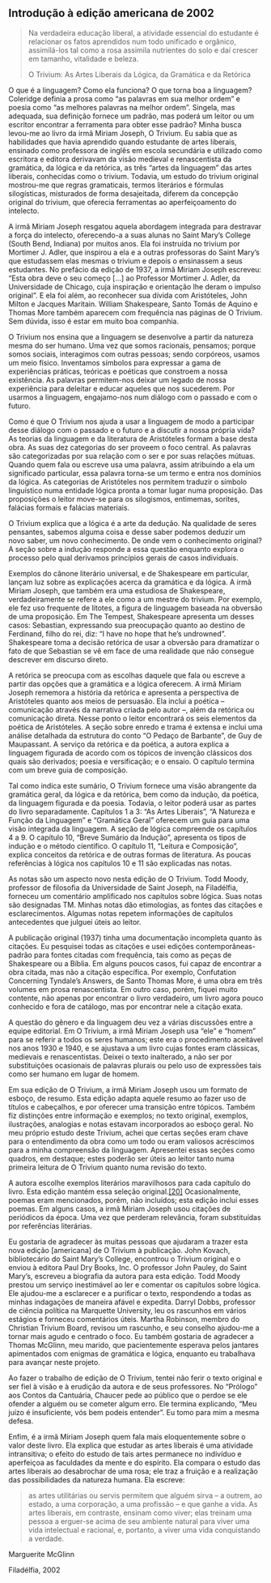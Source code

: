 ## Introdução à edição americana de 2002

> Na verdadeira educação liberal, a atividade essencial do estudante é relacionar os fatos aprendidos num todo unificado e orgânico, assimilá-los tal como a rosa assimila nutrientes do solo e daí crescer em tamanho, vitalidade e beleza.
>
> O Trivium: As Artes Liberais da Lógica, da Gramática e da Retórica

O que é a linguagem? Como ela funciona? O que torna boa a linguagem? Coleridge definia a prosa como “as palavras em sua melhor ordem” e poesia como “as melhores palavras na melhor ordem”. Singela, mas adequada, sua definição fornece um padrão, mas poderá um leitor ou um escritor encontrar a ferramenta para obter esse padrão? Minha busca levou-me ao livro da irmã Miriam Joseph, O Trivium. Eu sabia que as habilidades que havia aprendido quando estudante de artes liberais, ensinado como professora de inglês em escola secundária e utilizado como escritora e editora derivavam da visão medieval e renascentista da gramática, da lógica e da retórica, as três “artes da linguagem” das artes liberais, conhecidas como o trivium. Todavia, um estudo do trivium original mostrou-me que regras gramaticais, termos literários e fórmulas silogísticas, misturados de forma desajeitada, diferem da concepção original do trivium, que oferecia ferramentas ao aperfeiçoamento do intelecto.

A irmã Miriam Joseph resgatou aquela abordagem integrada para destravar a força do intelecto, oferecendo-a a suas alunas no Saint Mary’s College (South Bend, Indiana) por muitos anos. Ela foi instruída no trivium por Mortimer J. Adler, que inspirou a ela e a outras professoras do Saint Mary’s que estudassem elas mesmas o trivium e depois o ensinassem a seus estudantes. No prefácio da edição de 1937, a irmã Miriam Joseph escreveu: “Esta obra deve o seu começo \[...\] ao Professor Mortimer J. Adler, da Universidade de Chicago, cuja inspiração e orientação lhe deram o impulso original”. E ela foi além, ao reconhecer sua dívida com Aristóteles, John Milton e Jacques Maritain. William Shakespeare, Santo Tomás de Aquino e Thomas More também aparecem com frequência nas páginas de O Trivium. Sem dúvida, isso é estar em muito boa companhia.

O Trivium nos ensina que a linguagem se desenvolve a partir da natureza mesma do ser humano. Uma vez que somos racionais, pensamos; porque somos sociais, interagimos com outras pessoas; sendo corpóreos, usamos um meio físico. Inventamos símbolos para expressar a gama de experiências práticas, teóricas e poéticas que constroem a nossa existência. As palavras permitem-nos deixar um legado de nossa experiência para deleitar e educar aqueles que nos sucederem. Por usarmos a linguagem, engajamo-nos num diálogo com o passado e com o futuro.

Como é que O Trivium nos ajuda a usar a linguagem de modo a participar desse diálogo com o passado e o futuro e a discutir a nossa própria vida? As teorias da linguagem e da literatura de Aristóteles formam a base desta obra. As suas dez categorias do ser proveem o foco central. As palavras são categorizadas por sua relação com o ser e por suas relações mútuas. Quando quem fala ou escreve usa uma palavra, assim atribuindo a ela um significado particular, essa palavra torna-se um termo e entra nos domínios da lógica. As categorias de Aristóteles nos permitem traduzir o símbolo linguístico numa entidade lógica pronta a tomar lugar numa proposição. Das proposições o leitor move-se para os silogismos, entimemas, sorites, falácias formais e falácias materiais.

O Trivium explica que a lógica é a arte da dedução. Na qualidade de seres pensantes, sabemos alguma coisa e desse saber podemos deduzir um novo saber, um novo conhecimento. De onde vem o conhecimento original? A seção sobre a indução responde a essa questão enquanto explora o processo pelo qual derivamos princípios gerais de casos individuais.

Exemplos do cânone literário universal, e de Shakespeare em particular, lançam luz sobre as explicações acerca da gramática e da lógica. A irmã Miriam Joseph, que também era uma estudiosa de Shakespeare, verdadeiramente se refere a ele como a um mestre do trivium. Por exemplo, ele fez uso frequente de lítotes, a figura de linguagem baseada na obversão de uma proposição. Em The Tempest, Shakespeare apresenta um desses casos: Sebastian, expressando sua preocupação quanto ao destino de Ferdinand, filho do rei, diz: “I have no hope that he’s undrowned”. Shakespeare toma a decisão retórica de usar a obversão para dramatizar o fato de que Sebastian se vê em face de uma realidade que não consegue descrever em discurso direto.

A retórica se preocupa com as escolhas daquele que fala ou escreve a partir das opções que a gramática e a lógica oferecem. A irmã Miriam Joseph rememora a história da retórica e apresenta a perspectiva de Aristóteles quanto aos meios de persuasão. Ela inclui a poética – comunicação através da narrativa criada pelo autor –, além da retórica ou comunicação direta. Nesse ponto o leitor encontrará os seis elementos da poética de Aristóteles. A seção sobre enredo e trama é extensa e inclui uma análise detalhada da estrutura do conto “O Pedaço de Barbante”, de Guy de Maupassant. A serviço da retórica e da poética, a autora explica a linguagem figurada de acordo com os tópicos de invenção clássicos dos quais são derivados; poesia e versificação; e o ensaio. O capítulo termina com um breve guia de composição.

Tal como indica este sumário, O Trivium fornece uma visão abrangente da gramática geral, da lógica e da retórica, bem como da indução, da poética, da linguagem figurada e da poesia. Todavia, o leitor poderá usar as partes do livro separadamente. Capítulos 1 a 3: “As Artes Liberais”, “A Natureza e Função da Linguagem” e “Gramática Geral” oferecem um guia para uma visão integrada da linguagem. A seção de lógica compreende os capítulos 4 a 9. O capítulo 10, “Breve Sumário da Indução”, apresenta os tipos de indução e o método científico. O capítulo 11, “Leitura e Composição”, explica conceitos da retórica e de outras formas de literatura. As poucas referências à lógica nos capítulos 10 e 11 são explicadas nas notas.

As notas são um aspecto novo nesta edição de O Trivium. Todd Moody, professor de filosofia da Universidade de Saint Joseph, na Filadélfia, forneceu um comentário amplificado nos capítulos sobre lógica. Suas notas são designadas TM. Minhas notas dão etimologias, as fontes das citações e esclarecimentos. Algumas notas repetem informações de capítulos antecedentes que julguei úteis ao leitor.

A publicação original (1937) tinha uma documentação incompleta quanto às citações. Eu pesquisei todas as citações e usei edições contemporâneas-padrão para fontes citadas com frequência, tais como as peças de Shakespeare ou a Bíblia. Em alguns poucos casos, fui capaz de encontrar a obra citada, mas não a citação específica. Por exemplo, Confutation Concerning Tyndale’s Answers, de Santo Thomas More, é uma obra em três volumes em prosa renascentista. Em outro caso, porém, fiquei muito contente, não apenas por encontrar o livro verdadeiro, um livro agora pouco conhecido e fora de catálogo, mas por encontrar nele a citação exata.

A questão do gênero e da linguagem deu vez a várias discussões entre a equipe editorial. Em O Trivium, a irmã Miriam Joseph usa “ele” e “homem” para se referir a todos os seres humanos; este era o procedimento aceitável nos anos 1930 e 1940, e se ajustava a um livro cujas fontes eram clássicas, medievais e renascentistas. Deixei o texto inalterado, a não ser por substituições ocasionais de palavras plurais ou pelo uso de expressões tais como ser humano em lugar de homem.

Em sua edição de O Trivium, a irmã Miriam Joseph usou um formato de esboço, de resumo. Esta edição adapta aquele resumo ao fazer uso de títulos e cabeçalhos, e por oferecer uma transição entre tópicos. Também fiz distinções entre informação e exemplos; no texto original, exemplos, ilustrações, analogias e notas estavam incorporados ao esboço geral. No meu próprio estudo deste Trivium, achei que certas seções eram chave para o entendimento da obra como um todo ou eram valiosos acréscimos para a minha compreensão da linguagem. Apresentei essas seções como quadros, em destaque; estes poderão ser úteis ao leitor tanto numa primeira leitura de O Trivium quanto numa revisão do texto.

A autora escolhe exemplos literários maravilhosos para cada capítulo do livro. Esta edição mantém essa seleção original.[\[20\]](part0023.xhtml#a81C) Ocasionalmente, poemas eram mencionados, porém, não incluídos; esta edição inclui esses poemas. Em alguns casos, a irmã Miriam Joseph usou citações de periódicos da época. Uma vez que perderam relevância, foram substituídas por referências literárias.

Eu gostaria de agradecer às muitas pessoas que ajudaram a trazer esta nova edição \[americana\] de O Trivium à publicação. John Kovach, bibliotecário do Saint Mary’s College, encontrou o Trivium original e o enviou à editora Paul Dry Books, Inc. O professor John Pauley, do Saint Mary’s, escreveu a biografia da autora para esta edição. Todd Moody prestou um serviço inestimável ao ler e comentar os capítulos sobre lógica. Ele ajudou-me a esclarecer e a purificar o texto, respondendo a todas as minhas indagações de maneira afável e expedita. Darryl Dobbs, professor de ciência política na Marquette University, leu os rascunhos em vários estágios e forneceu comentários úteis. Martha Robinson, membro do Christian Trivium Board, revisou um rascunho, e seu conselho ajudou-me a tornar mais agudo e centrado o foco. Eu também gostaria de agradecer a Thomas McGlinn, meu marido, que pacientemente esperava pelos jantares apimentados com enigmas de gramática e lógica, enquanto eu trabalhava para avançar neste projeto.

Ao fazer o trabalho de edição de O Trivium, tentei não ferir o texto original e ser fiel à visão e à erudição da autora e de seus professores. No “Prólogo” aos Contos da Cantuária, Chaucer pede ao público que o perdoe se ele ofender a alguém ou se cometer algum erro. Ele termina explicando, “Meu juízo é insuficiente, vós bem podeis entender”. Eu tomo para mim a mesma defesa.

Enfim, é a irmã Miriam Joseph quem fala mais eloquentemente sobre o valor deste livro. Ela explica que estudar as artes liberais é uma atividade intransitiva; o efeito do estudo de tais artes permanece no indivíduo e aperfeiçoa as faculdades da mente e do espírito. Ela compara o estudo das artes liberais ao desabrochar de uma rosa; ele traz a fruição e a realização das possibilidades da natureza humana. Ela escreve:

> as artes utilitárias ou servis permitem que alguém sirva – a outrem, ao estado, a uma corporação, a uma profissão – e que ganhe a vida. As artes liberais, em contraste, ensinam como viver; elas treinam uma pessoa a erguer-se acima de seu ambiente natural para viver uma vida intelectual e racional, e, portanto, a viver uma vida conquistando a verdade.

Marguerite McGlinn

Filadélfia, 2002